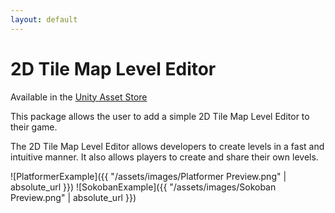 ```yaml
---
layout: default
---
```


# 2D Tile Map Level Editor

Available in the [Unity Asset Store](https://assetstore.unity.com/packages/tools/sprite-management/2d-tile-map-level-editor-90420)

This package allows the user to add a simple 2D Tile Map Level Editor to their game.  

The 2D Tile Map Level Editor allows developers to create levels in a fast and intuitive manner. It also allows players to create and share their own levels.

![PlatformerExample]({{ "/assets/images/Platformer Preview.png" | absolute_url }})
![SokobanExample]({{ "/assets/images/Sokoban Preview.png" | absolute_url }})